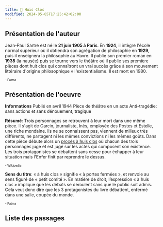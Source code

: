 ```yaml
---
title: 🚪 Huis Clos
modified: 2024-05-05T17:25:42+02:00
---
```

## Présentation de l'auteur

Jean-Paul Sartre est né le **21 juin 1905 à Paris**. En **1924**, il intègre l'école normal supérieur où il obtiendra son agrégation de philosophie en **1929**, puis il enseignera la philosophie au Havre. Il publie son premier roman en **1938** (la nausée) puis se tourne vers le théâtre où il publie ses première pièces dont huit clos qui connaîtront un vrai succès grâce à son mouvement littéraire d'origine philosophique « l'existentialisme. Il est mort en 1980.
<p style="font-size: 10px">- Fatma</p>

## Présentation de l'oeuvre

**Informations**
	 Publié en avril 1944
	 Pièce de théâtre en un acte
	 Anti-tragédie: sans actions et sans dénouement, tragique

**Résumé**: Trois personnages se retrouvent à leur mort dans une même pièce. Il s'agit de Garcin, journaliste, Inès, employée des Postes et Estelle, une riche mondaine. Ils ne se connaissent pas, viennent de milieux très différents, ne partagent ni les mêmes convictions ni les mêmes goûts.
Dans cette pièce débute alors un [procès à huis clos](https://fr.wikipedia.org/wiki/Proc%C3%A8s_%C3%A0_huis_clos "Procès à huis clos") où chacun des trois personnages juge et est jugé sur les actes qui composent son existence. Les trois protagonistes se débattent sans cesse pour échapper à leur situation mais l'Enfer finit par reprendre le dessus.
<p style="font-size: 10px">- Wikipedia</p>

**Sens du titre**: « à huis clos » signifie « à portes fermées », et renvoie au sens figuré de « petit comité ».  En matière de droit, l’expression « à huis clos » implique que les débats se déroulent sans que le public soit admis. Cela veut donc dire que les 3 protagonistes du livre débattent, enfermé dans une salle, coupée du monde.
<p style="font-size: 10px">- Fatma</p>

## Liste des passages